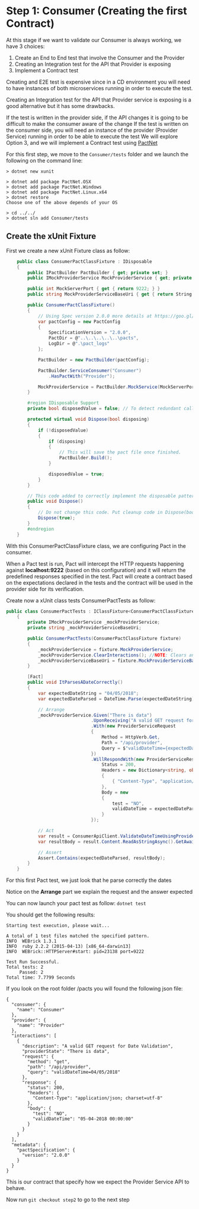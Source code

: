# Step 1: Consumer (Creating the first Contract)

At this stage if we want to validate our Consumer is always working, we have 3 choices:
1. Create an End to End test that involve the Consumer and the Provider
2. Creating an Integration test for the API that Provider is exposing
3. Implement a Contract test

Creating and E2E test is expensive since in a CD environment you will need to have instances of both microservices running in order to execute the test.

Creating an Integration test for the API that Provider service is exposing is a good alternative but it has some drawbacks.

If the test is written in the provider side, if the API changes it is going to be difficult to make the consumer aware of the change
If the test is written on the consumer side, you will need an instance of the provider (Provider Service) running in order to be able to execute the test
We will explore Option 3, and we will implement a Contract test using [PactNet](https://github.com/pact-foundation/pact-net)

For this first step, we move to the ```Consumer/tests``` folder and we launch the following on the command line:

````
> dotnet new xunit

> dotnet add package PactNet.OSX
> dotnet add package PactNet.Windows
> dotnet add package PactNet.Linux.x64
> dotnet restore
Choose one of the above depends of your OS

> cd ../../
> dotnet sln add Consumer/tests
````
## Create the xUnit Fixture
First we create a new xUnit Fixture class as follow:

````csharp
    public class ConsumerPactClassFixture : IDisposable
    {
        public IPactBuilder PactBuilder { get; private set; }
        public IMockProviderService MockProviderService { get; private set; }

        public int MockServerPort { get { return 9222; } }
        public string MockProviderServiceBaseUri { get { return String.Format("http://localhost:{0}", MockServerPort); } }

        public ConsumerPactClassFixture()
        {
            // Using Spec version 2.0.0 more details at https://goo.gl/UrBSRc
            var pactConfig = new PactConfig
            {
                SpecificationVersion = "2.0.0",
                PactDir = @"..\..\..\..\..\pacts",
                LogDir = @".\pact_logs"
            };

            PactBuilder = new PactBuilder(pactConfig);

            PactBuilder.ServiceConsumer("Consumer")
                .HasPactWith("Provider");

            MockProviderService = PactBuilder.MockService(MockServerPort);
        }

        #region IDisposable Support
        private bool disposedValue = false; // To detect redundant calls

        protected virtual void Dispose(bool disposing)
        {
            if (!disposedValue)
            {
                if (disposing)
                {
                    // This will save the pact file once finished.
                    PactBuilder.Build();
                }

                disposedValue = true;
            }
        }

        // This code added to correctly implement the disposable pattern.
        public void Dispose()
        {
            // Do not change this code. Put cleanup code in Dispose(bool disposing) above.
            Dispose(true);
        }
        #endregion
    }
```` 
With this ConsumerPactClassFixture class, we are configuring Pact in the consumer.

When a Pact test is run, Pact will intercept the HTTP requests happening against **localhost:9222** (based on this configuration) and it will return the predefined responses specified in the test. 
Pact will create a contract based on the expectations declared in the tests and the contract will be used in the provider side for its verification.

Create now a xUnit class tests ConsumerPactTests as follow:

````csharp
public class ConsumerPactTests : IClassFixture<ConsumerPactClassFixture>
    {
        private IMockProviderService _mockProviderService;
        private string _mockProviderServiceBaseUri;

        public ConsumerPactTests(ConsumerPactClassFixture fixture)
        {
            _mockProviderService = fixture.MockProviderService;
            _mockProviderService.ClearInteractions(); //NOTE: Clears any previously registered interactions before the test is run
            _mockProviderServiceBaseUri = fixture.MockProviderServiceBaseUri;
        }

        [Fact]
        public void ItParsesADateCorrectly()
        {
            var expectedDateString = "04/05/2018";
            var expectedDateParsed = DateTime.Parse(expectedDateString).ToString("dd-MM-yyyy HH:mm:ss");

            // Arrange
            _mockProviderService.Given("There is data")
                                .UponReceiving("A valid GET request for Date Validation")
                                .With(new ProviderServiceRequest 
                                {
                                    Method = HttpVerb.Get,
                                    Path = "/api/provider",
                                    Query = $"validDateTime={expectedDateString}"
                                })
                                .WillRespondWith(new ProviderServiceResponse {
                                    Status = 200,
                                    Headers = new Dictionary<string, object>
                                    {
                                        { "Content-Type", "application/json; charset=utf-8" }
                                    },
                                    Body = new 
                                    {
                                        test = "NO",
                                        validDateTime = expectedDateParsed
                                    }
                                });

            // Act
            var result = ConsumerApiClient.ValidateDateTimeUsingProviderApi(expectedDateString, _mockProviderServiceBaseUri).GetAwaiter().GetResult();
            var resultBody = result.Content.ReadAsStringAsync().GetAwaiter().GetResult();

            // Assert
            Assert.Contains(expectedDateParsed, resultBody);
        }
    }

````

For this first Pact test, we just look that he parse correctly the dates

Notice on the **Arrange** part we explain the request and the answer expected

You can now launch your pact test as follow: ```` dotnet test ````

You should get the following results:

````
Starting test execution, please wait...

A total of 1 test files matched the specified pattern.
INFO  WEBrick 1.3.1
INFO  ruby 2.2.2 (2015-04-13) [x86_64-darwin13]
INFO  WEBrick::HTTPServer#start: pid=23138 port=9222
                                                                                                                                   
Test Run Successful.
Total tests: 2
     Passed: 2
Total time: 7.7799 Seconds

````
 If you look on the root folder /pacts you will found the following json file:
 
````
{
  "consumer": {
    "name": "Consumer"
  },
  "provider": {
    "name": "Provider"
  },
  "interactions": [
    {
      "description": "A valid GET request for Date Validation",
      "providerState": "There is data",
      "request": {
        "method": "get",
        "path": "/api/provider",
        "query": "validDateTime=04/05/2018"
      },
      "response": {
        "status": 200,
        "headers": {
          "Content-Type": "application/json; charset=utf-8"
        },
        "body": {
          "test": "NO",
          "validDateTime": "05-04-2018 00:00:00"
        }
      }
    }
  ],
  "metadata": {
    "pactSpecification": {
      "version": "2.0.0"
    }
  }
}
````
This is our contract that specify how we expect the Provider Service API to behave.

Now run ```` git checkout step2 ```` to go to the next step

